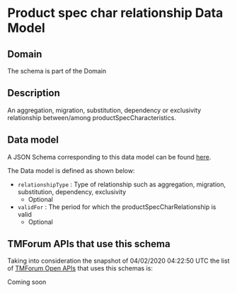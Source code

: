 # Product spec char relationship Data Model

## Domain

The  schema is part of the  Domain

## Description

An aggregation, migration, substitution, dependency or exclusivity relationship between/among productSpecCharacteristics.

## Data model

A JSON Schema corresponding to this data model can be found
[here](https://github.com/tmforum-rand/schemas/blob/candidates/Product/ProductSpecCharRelationship.schema.json).

The Data model is defined as shown below:
- `relationshipType` : Type of relationship such as aggregation, migration, substitution, dependency, exclusivity
  - Optional
- `validFor` : The period for which the productSpecCharRelationship is valid
  - Optional




## TMForum APIs that use this schema

Taking into consideration the snapshot of 04/02/2020 04:22:50 UTC the list of [TMForum Open APIs](https://www.tmforum.org/open-apis/) that uses this schemas is:

Coming soon